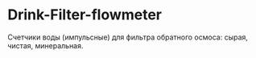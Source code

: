 # Drink-Filter-flowmeter

Счетчики воды (импульсные) для фильтра обратного осмоса: сырая, чистая, минеральная.
